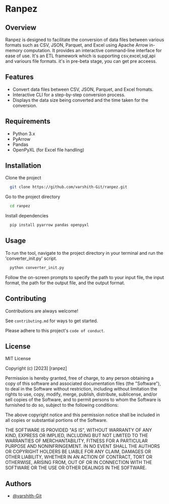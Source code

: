 
# Ranpez

## Overview

Ranpez is designed to facilitate the conversion of data files between various formats such as CSV, JSON, Parquet, and Excel using Apache Arrow in-memory computation. It provides an interactive command-line interface for ease of use.
It's an ETL framework which is supporting csv,excel,sql,api and variours file formats.
it's in pre-beta stage, you can get pre acceess.




## Features

- Convert data files between CSV, JSON, Parquet, and Excel fromats.
- Interactive CLI for a step-by-step conversion process.
- Displays the data size being converted and the time taken for the conversion.



## Requirements

- Python 3.x
- PyArrow
- Pandas
- OpenPyXL (for Excel file handling)
## Installation

Clone the project

```bash
  git clone https://github.com/varshith-Git/ranpez.git
```
Go to the project directory

```bash
  cd ranpez
```
Install dependencies

```bash
  pip install pyarrow pandas openpyxl
```


## Usage

To run the tool, navigate to the project directory in your terminal and run the 'converter_init.py' script.

```bash
  python converter_init.py
```
Follow the on-screen prompts to specify the path to your input file, the input format, the path for the output file, and the output format.
## Contributing

Contributions are always welcome!

See `contributing.md` for ways to get started.

Please adhere to this project's `code of conduct`.


## License

MIT License

Copyright (c) [2023] [ranpez]

Permission is hereby granted, free of charge, to any person obtaining a copy
of this software and associated documentation files (the "Software"), to deal
in the Software without restriction, including without limitation the rights
to use, copy, modify, merge, publish, distribute, sublicense, and/or sell
copies of the Software, and to permit persons to whom the Software is
furnished to do so, subject to the following conditions:

The above copyright notice and this permission notice shall be included in all
copies or substantial portions of the Software.

THE SOFTWARE IS PROVIDED "AS IS", WITHOUT WARRANTY OF ANY KIND, EXPRESS OR
IMPLIED, INCLUDING BUT NOT LIMITED TO THE WARRANTIES OF MERCHANTABILITY,
FITNESS FOR A PARTICULAR PURPOSE AND NONINFRINGEMENT. IN NO EVENT SHALL THE
AUTHORS OR COPYRIGHT HOLDERS BE LIABLE FOR ANY CLAIM, DAMAGES OR OTHER
LIABILITY, WHETHER IN AN ACTION OF CONTRACT, TORT OR OTHERWISE, ARISING FROM,
OUT OF OR IN CONNECTION WITH THE SOFTWARE OR THE USE OR OTHER DEALINGS IN THE
SOFTWARE.

## Authors

- [@varshith-Git](https://github.com/varshith-Git)

